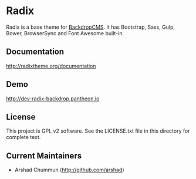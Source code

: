 # Radix
Radix is a base theme for [BackdropCMS](http://backdropcms.org). It has Bootstrap, Sass, Gulp, Bower, BrowserSync and Font Awesome built-in.

## Documentation

http://radixtheme.org/documentation

## Demo

http://dev-radix-backdrop.pantheon.io

## License

This project is GPL v2 software. See the LICENSE.txt file in this directory for complete text.

## Current Maintainers

* Arshad Chummun (http://github.com/arshad)
